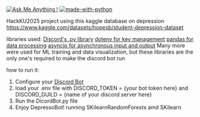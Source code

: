 [![Ask Me Anything !](https://img.shields.io/badge/Ask%20me-anything-1abc9c.svg)](https://GitHub.com/ascaletty) [![made-with-python](https://img.shields.io/badge/Made%20with-Python-1f425f.svg)](https://www.python.org/)  


HackKU2025 project using this kaggle database on depression
https://www.kaggle.com/datasets/hopesb/student-depression-dataset


libraries used:
[Discord's .py library](https://discordpy.readthedocs.io/en/stable/intro.html) 
[dotenv for key management](https://pypi.org/project/python-dotenv/)
[pandas for data processing](https://pypi.org/project/pandas/)
[asyncio for asynchronous input and output](https://pypi.org/project/asyncio/)
Many more were used for ML training and data visualization, but these libraries are the only one's required to make the discord bot run

how to run it:
1) Configure your [Discord Bot](https://discordpy.readthedocs.io/en/stable/discord.html)
2) load your .env file with DISCORD_TOKEN = {your bot token here} and DISCORD_GUILD = {name of your discord server here}
3) Run the DicordBot.py file
4) Enjoy DepressoBot!
running SKilearnRandomForests amd SKilearn



